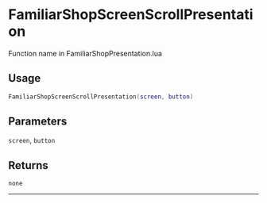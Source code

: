 # FamiliarShopScreenScrollPresentation
Function name in FamiliarShopPresentation.lua
## Usage
```lua
FamiliarShopScreenScrollPresentation(screen, button)
```
## Parameters
`screen`, `button`
## Returns
`none`

---